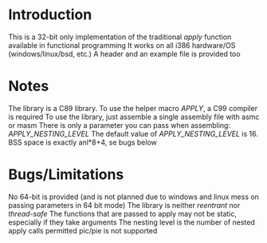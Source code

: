 # Introduction
This is a 32-bit only implementation of the traditional *apply* function available in functional programming
It works on all i386 hardware/OS (windows/linux/bsd, etc.)
A header and an example file is provided too
# Notes
The library is a C89 library. To use the helper macro *APPLY*, a C99 compiler is required
To use the library, just assemble a single assembly file with asmc or masm
There is only a parameter you can pass when assembling: *APPLY_NESTING_LEVEL*
The default value of *APPLY_NESTING_LEVEL* is 16. BSS space is exactly anl*8+4, se bugs below
# Bugs/Limitations
No 64-bit is provided (and is not planned due to windows and linux mess on passing parameters in 64 bit mode)
The library is neither *reentrant* nor *thread-safe*
The functions that are passed to apply may not be static, especially if they take arguments
The nesting level is the number of nested apply calls permitted
pic/pie is not supported

